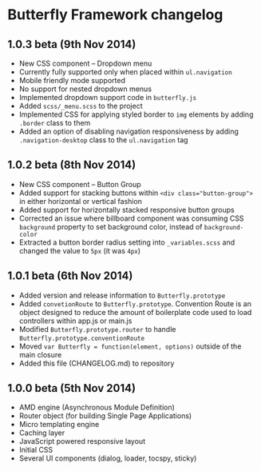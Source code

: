 # Butterfly Framework changelog

## 1.0.3 beta (9th Nov 2014)
* New CSS component – Dropdown menu
 * Currently fully supported only when placed within `ul.navigation`
 * Mobile friendly mode supported
 * No support for nested dropdown menus
* Implemented dropdown support code in `butterfly.js`
* Added `scss/_menu.scss` to the project
* Implemented CSS for applying styled border to `img` elements by adding `.border` class to them
* Added an option of disabling navigation responsiveness by adding `.navigation-desktop` class to the `ul.navigation` tag

## 1.0.2 beta (8th Nov 2014)
* New CSS component – Button Group 
 * Added support for stacking buttons within `<div class="button-group">` in either horizontal or vertical fashion 
 * Added support for horizontally stacked responsive button groups
* Corrected an issue where billboard component was consuming CSS `background` property to set background color, instead of `background-color`
* Extracted a button border radius setting into `_variables.scss` and changed the value to `5px` (it was `4px`)

## 1.0.1 beta (6th Nov 2014)
* Added version and release information to `Butterfly.prototype`
* Added `convetionRoute` to `Butterfly.prototype`. Convention Route is an object designed to reduce the amount of boilerplate code used to load controllers within app.js or main.js 
* Modified `Butterfly.prototype.router` to handle `Butterfly.prototype.conventionRoute`
* Moved `var Butterfly = function(element, options)` outside of the main closure
* Added this file (CHANGELOG.md) to repository

## 1.0.0 beta (5th Nov 2014)
* AMD engine (Asynchronous Module Definition)
* Router object (for building Single Page Applications) 
* Micro templating engine
* Caching layer
* JavaScript powered responsive layout
* Initial CSS
* Several UI components (dialog, loader, tocspy, sticky)